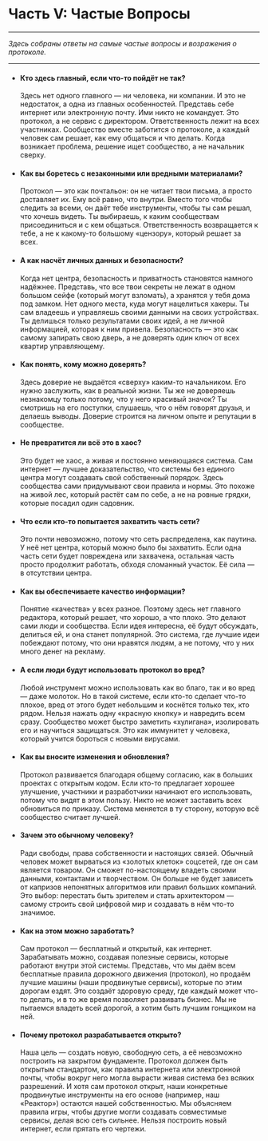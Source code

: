 # Часть V: Частые Вопросы

---

_Здесь собраны ответы на самые частые вопросы и возражения о протоколе._

---

- #### Кто здесь главный, если что-то пойдёт не так?

  Здесь нет одного главного — ни человека, ни компании. И это не недостаток, а одна из главных особенностей. Представь себе интернет или электронную почту. Ими никто не командует. Это протокол, а не сервис с директором. Ответственность лежит на всех участниках. Сообщество вместе заботится о протоколе, а каждый человек сам решает, как ему общаться и что делать. Когда возникает проблема, решение ищет сообщество, а не начальник сверху.

- #### Как вы боретесь с незаконными или вредными материалами?

  Протокол — это как почтальон: он не читает твои письма, а просто доставляет их. Ему всё равно, что внутри. Вместо того чтобы следить за всеми, он даёт тебе инструменты, чтобы ты сам решал, что хочешь видеть. Ты выбираешь, к каким сообществам присоединиться и с кем общаться. Ответственность возвращается к тебе, а не к какому-то большому «цензору», который решает за всех.

- #### А как насчёт личных данных и безопасности?

  Когда нет центра, безопасность и приватность становятся намного надёжнее. Представь, что все твои секреты не лежат в одном большом сейфе (который могут взломать), а хранятся у тебя дома под замком. Нет одного места, куда могут нацелиться хакеры. Ты сам владеешь и управляешь своими данными на своих устройствах. Ты делишься только результатами своих идей, а не личной информацией, которая к ним привела. Безопасность — это как самому запирать свою дверь, а не доверять один ключ от всех квартир управляющему.

- #### Как понять, кому можно доверять?

  Здесь доверие не выдаётся «сверху» каким-то начальником. Его нужно заслужить, как в реальной жизни. Ты же не доверяешь незнакомцу только потому, что у него красивый значок? Ты смотришь на его поступки, слушаешь, что о нём говорят друзья, и делаешь выводы. Доверие строится на личном опыте и репутации в сообществе.

- #### Не превратится ли всё это в хаос?

  Это будет не хаос, а живая и постоянно меняющаяся система. Сам интернет — лучшее доказательство, что системы без единого центра могут создавать свой собственный порядок. Здесь сообщества сами придумывают свои правила и нормы. Это похоже на живой лес, который растёт сам по себе, а не на ровные грядки, которые посадил один садовник.

- #### Что если кто-то попытается захватить часть сети?

  Это почти невозможно, потому что сеть распределена, как паутина. У неё нет центра, который можно было бы захватить. Если одна часть сети будет повреждена или захвачена, остальная часть просто продолжит работать, обходя сломанный участок. Её сила — в отсутствии центра.

- #### Как вы обеспечиваете качество информации?

  Понятие «качества» у всех разное. Поэтому здесь нет главного редактора, который решает, что хорошо, а что плохо. Это делают сами люди и сообщества. Если идея интересна, её будут обсуждать, делиться ей, и она станет популярной. Это система, где лучшие идеи побеждают потому, что они нравятся людям, а не потому, что у них много денег на рекламу.

- #### А если люди будут использовать протокол во вред?

  Любой инструмент можно использовать как во благо, так и во вред — даже молоток. Но в такой системе, если кто-то сделает что-то плохое, вред от этого будет небольшим и коснётся только тех, кто рядом. Нельзя нажать одну «красную кнопку» и навредить всем сразу. Сообщество может быстро заметить «хулигана», изолировать его и научиться защищаться. Это как иммунитет у человека, который учится бороться с новыми вирусами.

- #### Как вы вносите изменения и обновления?

  Протокол развивается благодаря общему согласию, как в больших проектах с открытым кодом. Если кто-то предлагает хорошее улучшение, участники и разработчики начинают его использовать, потому что видят в этом пользу. Никто не может заставить всех обновиться по приказу. Система меняется в ту сторону, которую всё сообщество считает лучшей.

- #### Зачем это обычному человеку?

  Ради свободы, права собственности и настоящих связей. Обычный человек может вырваться из «золотых клеток» соцсетей, где он сам является товаром. Он сможет по-настоящему владеть своими данными, контактами и творчеством. Он больше не будет зависеть от капризов непонятных алгоритмов или правил больших компаний. Это выбор: перестать быть зрителем и стать архитектором — самому строить свой цифровой мир и создавать в нём что-то значимое.

- #### Как на этом можно заработать?

  Сам протокол — бесплатный и открытый, как интернет. Зарабатывать можно, создавая полезные сервисы, которые работают внутри этой системы. Представь, что мы даём всем бесплатные правила дорожного движения (протокол), но продаём лучшие машины (наши продвинутые сервисы), которые по этим дорогам ездят. Это создаёт здоровую среду, где каждый может что-то делать, и в то же время позволяет развивать бизнес. Мы не пытаемся владеть всей дорогой, а хотим быть лучшим гонщиком на ней.

- #### Почему протокол разрабатывается открыто?

  Наша цель — создать новую, свободную сеть, а её невозможно построить на закрытом фундаменте. Протокол должен быть открытым стандартом, как правила интернета или электронной почты, чтобы вокруг него могла вырасти живая система без всяких разрешений. И хотя сам протокол открыт, наши конкретные продвинутые инструменты на его основе (например, наш «Реактор») остаются нашей собственностью. Мы объясняем правила игры, чтобы другие могли создавать совместимые сервисы, делая всю сеть сильнее. Нельзя построить новый интернет, если прятать его чертежи.